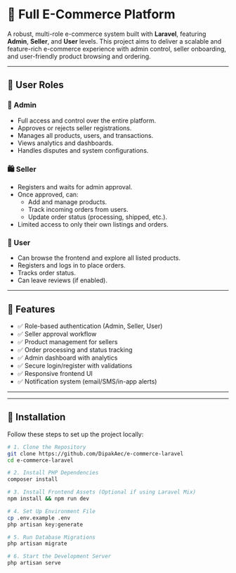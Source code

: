 # 🛒 Full E-Commerce Platform

A robust, multi-role e-commerce system built with **Laravel**, featuring **Admin**, **Seller**, and **User** levels. This project aims to deliver a scalable and feature-rich e-commerce experience with admin control, seller onboarding, and user-friendly product browsing and ordering.

---

## 👥 User Roles

### 🔑 Admin
- Full access and control over the entire platform.
- Approves or rejects seller registrations.
- Manages all products, users, and transactions.
- Views analytics and dashboards.
- Handles disputes and system configurations.

### 🛍️ Seller
- Registers and waits for admin approval.
- Once approved, can:
  - Add and manage products.
  - Track incoming orders from users.
  - Update order status (processing, shipped, etc.).
- Limited access to only their own listings and orders.

### 👤 User
- Can browse the frontend and explore all listed products.
- Registers and logs in to place orders.
- Tracks order status.
- Can leave reviews (if enabled).

---

## 🔧 Features

- ✅ Role-based authentication (Admin, Seller, User)
- ✅ Seller approval workflow
- ✅ Product management for sellers
- ✅ Order processing and status tracking
- ✅ Admin dashboard with analytics
- ✅ Secure login/register with validations
- ✅ Responsive frontend UI
- ✅ Notification system (email/SMS/in-app alerts)

---


---

## 🚀 Installation

Follow these steps to set up the project locally:

```bash
# 1. Clone the Repository
git clone https://github.com/DipakAec/e-commerce-laravel
cd e-commerce-laravel

# 2. Install PHP Dependencies
composer install

# 3. Install Frontend Assets (Optional if using Laravel Mix)
npm install && npm run dev

# 4. Set Up Environment File
cp .env.example .env
php artisan key:generate

# 5. Run Database Migrations
php artisan migrate

# 6. Start the Development Server
php artisan serve




